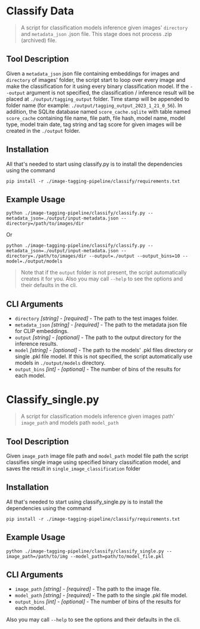 # Classify Data

> A script for classification models inference given images' `directory` and `metadata_json` .json file. This stage does not process .zip (archived) file.

## Tool Description

Given a `metadata_json` json file containing embeddings for images and `directory` of images' folder, the script start to loop over every image and make the classification for it using every binary classification model. If the `--output` argument is not specified, the classification / inference result will be placed at `./output/tagging_output` folder. Time stamp will be appended to folder name (for example: `./output/tagging_output_2023_1_21_0_56`).
In addition, the SQLite database named `score_cache.sqlite` with table named `score_cache` containing file name, file path, file hash, model name, model type, model train date, tag string and tag score for given images will be created in the `./output` folder. 

## Installation
All that's needed to start using classify.py is to install the dependencies using the command
```
pip install -r ./image-tagging-pipeline/classify/requirements.txt
```

## Example Usage

```
python ./image-tagging-pipeline/classify/classify.py --metadata_json=./output/input-metadata.json --directory=/path/to/images/dir
```
Or

```
python ./image-tagging-pipeline/classify/classify.py --metadata_json=./output/input-metadata.json --directory=./path/to/images/dir --output=./output --output_bins=10 --model=./output/models

```

> Note that if the `output` folder is not present, the script automatically creates it for you. 
Also you may call `--help` to see the options and their defaults in the cli. 

## CLI Arguments

* `directory` _[string]_ - _[required]_ - The path to the test images folder. 
* `metadata_json` _[string]_ - _[required]_ - The path to the metadata json file for CLIP embeddings. 
* `output` _[string]_ - _[optional]_ - The path to the output directory for the inference results. 
* `model` _[string]_ - _[optional]_ - The path to the models' .pkl files directory or single .pkl file model. If this is not specified, the script automatically use models in `./output/models` directory.
* `output_bins` _[int]_ - _[optional]_ -  The number of bins of the results for each model.


# Classify_single.py
> A script for classification models inference given images path' `image_path`  and models path `model_path`

## Tool Description

Given `image_path` image file path and `model_path` model file path the script classifies single image using specified binary classification model, and saves the result in `single_image_classification` folder 

## Installation
All that's needed to start using classify_single.py is to install the dependencies using the command
```
pip install -r ./image-tagging-pipeline/classify/requirements.txt
```

## Example Usage
```
python ./image-tagging-pipeline/classify/classify_single.py --image_path=/path/to/img --model_path=path/to/model_file.pkl 
```

## CLI Arguments
* `image_path` _[string]_ - _[required]_ - The path to the image file.
* `model_path` _[string]_ - _[required]_ - The path to the single .pkl file model.
* `output_bins` _[int]_ - _[optional]_ -  The number of bins of the results for each model.

Also you may call `--help` to see the options and their defaults in the cli. 
